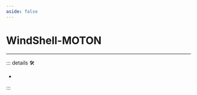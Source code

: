 ```yaml
---
aside: false
---
```

# WindShell-MOTON

---

<!-- =================================================== -->
<!-- =================================================== -->
<!-- =================================================== -->
<!-- =================================================== -->
<!-- =================================================== -->
::: details 🛠

-

:::

